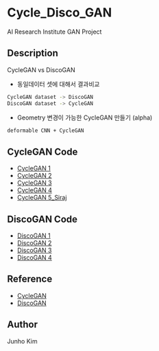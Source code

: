 # Cycle_Disco_GAN
AI Research Institute GAN Project

## Description
CycleGAN vs DiscoGAN
* 동일데이터 셋에 대해서 결과비교
```bash
CycleGAN dataset -> DiscoGAN
DiscoGAN dataset -> CycleGAN
```
* Geometry 변경이 가능한 CycleGAN 만들기 (alpha)
```bash
deformable CNN + CycleGAN
```

## CycleGAN Code
* [CycleGAN 1](https://github.com/XHUJOY/CycleGAN-tensorflow)
* [CycleGAN 2](https://github.com/LynnHo/CycleGAN-Tensorflow-Simple)
* [CycleGAN 3](https://github.com/vanhuyz/CycleGAN-TensorFlow)
* [CycleGAN 4](https://github.com/hardikbansal/CycleGAN)
* [CycleGAN 5_Siraj](https://github.com/llSourcell/Generative_Adversarial_networks_LIVE)

## DiscoGAN Code
* [DiscoGAN 1](https://github.com/GunhoChoi/DiscoGAN_TF)
* [DiscoGAN 2](https://github.com/ilguyi/discoGAN.tensorflow.slim)
* [DiscoGAN 3](https://github.com/jmiller656/DiscoGAN-Tensorflow)
* [DiscoGAN 4](https://github.com/wiseodd/generative-models/tree/master/GAN/disco_gan)

## Reference
* [CycleGAN](https://arxiv.org/pdf/1703.10593.pdf)
* [DiscoGAN](https://arxiv.org/pdf/1703.05192.pdf)

## Author
Junho Kim
